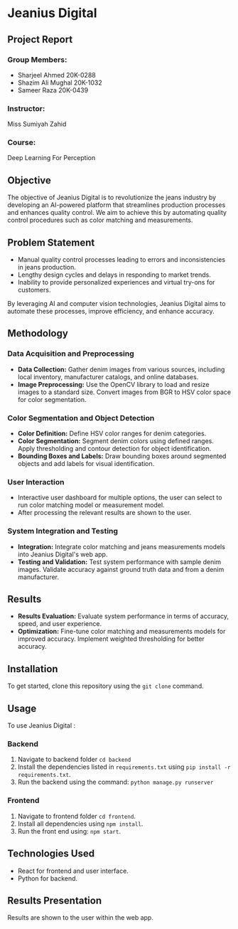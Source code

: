 # Jeanius Digital

## Project Report

### Group Members:
- Sharjeel Ahmed 20K-0288
- Shazim Ali Mughal 20K-1032
- Sameer Raza 20K-0439

### Instructor:
Miss Sumiyah Zahid

### Course:
Deep Learning For Perception

## Objective

The objective of Jeanius Digital is to revolutionize the jeans industry by developing an AI-powered platform that streamlines production processes and enhances quality control. We aim to achieve this by automating quality control procedures such as color matching and measurements.

## Problem Statement

- Manual quality control processes leading to errors and inconsistencies in jeans production.
- Lengthy design cycles and delays in responding to market trends.
- Inability to provide personalized experiences and virtual try-ons for customers.

By leveraging AI and computer vision technologies, Jeanius Digital aims to automate these processes, improve efficiency, and enhance accuracy.

## Methodology

### Data Acquisition and Preprocessing
- **Data Collection:** Gather denim images from various sources, including local inventory, manufacturer catalogs, and online databases.
- **Image Preprocessing:** Use the OpenCV library to load and resize images to a standard size. Convert images from BGR to HSV color space for color segmentation.

### Color Segmentation and Object Detection
- **Color Definition:** Define HSV color ranges for denim categories.
- **Color Segmentation:** Segment denim colors using defined ranges. Apply thresholding and contour detection for object identification.
- **Bounding Boxes and Labels:** Draw bounding boxes around segmented objects and add labels for visual identification.

### User Interaction
- Interactive user dashboard for multiple options, the user can select to run color matching model or measurement model.
- After processing the relevant results are shown to the user.

### System Integration and Testing
- **Integration:** Integrate color matching and jeans measurements models into Jeanius Digital's web app.
- **Testing and Validation:** Test system performance with sample denim images. Validate accuracy against ground truth data and from a denim manufacturer.

## Results

- **Results Evaluation:** Evaluate system performance in terms of accuracy, speed, and user experience.
- **Optimization:** Fine-tune color matching and measurements models for improved accuracy. Implement weighted thresholding for better accuracy.

## Installation

To get started, clone this repository using the `git clone` command.

## Usage

To use Jeanius Digital :

### Backend
1. Navigate to backend folder `cd backend`
2. Install the dependencies listed in `requirements.txt` using `pip install -r requirements.txt`.
3. Run the backend using the command: `python manage.py runserver `

### Frontend
1. Navigate to frontend folder `cd frontend`.
2. Install all dependencies using `npm install`.
3. Run the front end using: `npm start`.

## Technologies Used

- React for frontend and user interface.
- Python for backend.

## Results Presentation

Results are shown to the user within the web app.
